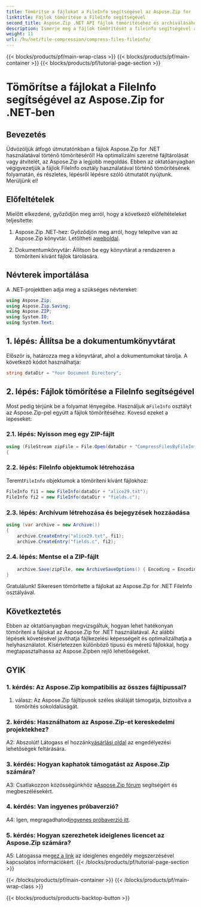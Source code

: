 ```yaml
---
title: Tömörítse a fájlokat a FileInfo segítségével az Aspose.Zip for .NET-ben
linktitle: Fájlok tömörítése a FileInfo segítségével
second_title: Aspose.Zip .NET API fájlok tömörítéséhez és archiválásához
description: Ismerje meg a fájlok tömörítését a fileinfo segítségével az Aspose.Zip for .NET segítségével. Kövesse lépésenkénti útmutatónkat a hatékony fájlkezelés érdekében.
weight: 11
url: /hu/net/file-compression/compress-files-fileinfo/
---
```


{{< blocks/products/pf/main-wrap-class >}}
{{< blocks/products/pf/main-container >}}
{{< blocks/products/pf/tutorial-page-section >}}

# Tömörítse a fájlokat a FileInfo segítségével az Aspose.Zip for .NET-ben

## Bevezetés

Üdvözöljük átfogó útmutatónkban a fájlok Aspose.Zip for .NET használatával történő tömörítéséről! Ha optimalizálni szeretné fájltárolását vagy átvitelét, az Aspose.Zip a legjobb megoldás. Ebben az oktatóanyagban végigvezetjük a fájlok FileInfo osztály használatával történő tömörítésének folyamatán, és részletes, lépésről lépésre szóló útmutatót nyújtunk. Merüljünk el!

## Előfeltételek

Mielőtt elkezdené, győződjön meg arról, hogy a következő előfeltételeket teljesítette:

1.  Aspose.Zip .NET-hez: Győződjön meg arról, hogy telepítve van az Aspose.Zip könyvtár. Letöltheti a[weboldal](https://releases.aspose.com/zip/net/).

2. Dokumentumkönyvtár: Állítson be egy könyvtárat a rendszeren a tömöríteni kívánt fájlok tárolására.

## Névterek importálása

A .NET-projektben adja meg a szükséges névtereket:

```csharp
using Aspose.Zip;
using Aspose.Zip.Saving;
using Aspose.ZIP;
using System.IO;
using System.Text;
```

## 1. lépés: Állítsa be a dokumentumkönyvtárat

Először is, határozza meg a könyvtárat, ahol a dokumentumokat tárolja. A következő kódot használhatja:

```csharp
string dataDir = "Your Document Directory";
```

## 2. lépés: Fájlok tömörítése a FileInfo segítségével

 Most pedig térjünk be a folyamat lényegébe. Használjuk a`FileInfo` osztályt az Aspose.Zip-pel együtt a fájlok tömörítéséhez. Kovesd ezeket a lepeseket:

### 2.1. lépés: Nyisson meg egy ZIP-fájlt

```csharp
using (FileStream zipFile = File.Open(dataDir + "CompressFilesByFileInfo_out.zip", FileMode.Create))
{
```

### 2.2. lépés: FileInfo objektumok létrehozása

 Teremt`FileInfo` objektumok a tömöríteni kívánt fájlokhoz:

```csharp
FileInfo fi1 = new FileInfo(dataDir + "alice29.txt");
FileInfo fi2 = new FileInfo(dataDir + "fields.c");
```

### 2.3. lépés: Archívum létrehozása és bejegyzések hozzáadása

```csharp
using (var archive = new Archive())
{
    archive.CreateEntry("alice29.txt", fi1);
    archive.CreateEntry("fields.c", fi2);
```

### 2.4. lépés: Mentse el a ZIP-fájlt

```csharp
    archive.Save(zipFile, new ArchiveSaveOptions() { Encoding = Encoding.ASCII });
}
```

Gratulálunk! Sikeresen tömörítette a fájlokat az Aspose.Zip for .NET FileInfo osztályával.

## Következtetés

Ebben az oktatóanyagban megvizsgáltuk, hogyan lehet hatékonyan tömöríteni a fájlokat az Aspose.Zip for .NET használatával. Az alábbi lépések követésével javíthatja fájlkezelési képességeit és optimalizálhatja a helyhasználatot. Kísérletezzen különböző típusú és méretű fájlokkal, hogy megtapasztalhassa az Aspose.Zipben rejlő lehetőségeket.

## GYIK

### 1. kérdés: Az Aspose.Zip kompatibilis az összes fájltípussal?

1. válasz: Az Aspose.Zip fájltípusok széles skáláját támogatja, biztosítva a tömörítés sokoldalúságát.

### 2. kérdés: Használhatom az Aspose.Zip-et kereskedelmi projektekhez?

 A2: Abszolút! Látogass el hozzánk[vásárlási oldal](https://purchase.aspose.com/buy) az engedélyezési lehetőségek feltárására.

### 3. kérdés: Hogyan kaphatok támogatást az Aspose.Zip számára?

 A3: Csatlakozzon közösségünkhöz a[Aspose.Zip fórum](https://forum.aspose.com/c/zip/37) segítségért és megbeszélésekért.

### 4. kérdés: Van ingyenes próbaverzió?

 A4: Igen, megragadhatod[ingyenes próbaverzió itt](https://releases.aspose.com/).

### 5. kérdés: Hogyan szerezhetek ideiglenes licencet az Aspose.Zip számára?

 A5: Látogassa meg[ez a link](https://purchase.aspose.com/temporary-license/) az ideiglenes engedély megszerzésével kapcsolatos információkért.
{{< /blocks/products/pf/tutorial-page-section >}}

{{< /blocks/products/pf/main-container >}}
{{< /blocks/products/pf/main-wrap-class >}}

{{< blocks/products/products-backtop-button >}}
